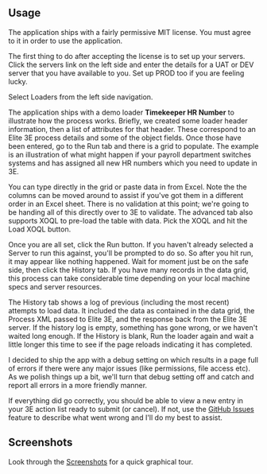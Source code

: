 ## Usage

The application ships with a fairly permissive MIT license. You must agree to it in order to use the application.

The first thing to do after accepting the license is to set up your servers. Click the servers link on the left side and enter the details for a UAT or DEV server that you have available to you. Set up PROD too if you are feeling lucky.

Select Loaders from the left side navigation.

The application ships with a demo loader **Timekeeper HR Number** to illustrate how the process works. Briefly, we created some loader header information, then a list of attributes for that header. These correspond to an Elite 3E process details and some of the object fields. Once those have been entered, go to the Run tab and there is a grid to populate. The example is an illustration of what might happen if your payroll department switches systems and has assigned all new HR numbers which you need to update in 3E.

You can type directly in the grid or paste data in from Excel. Note the the columns can be moved around to assist if you've got them in a different order in an Excel sheet. There is no validation at this point; we're going to be handing all of this directly over to 3E to validate. The advanced tab also supports XOQL to pre-load the table with data. Pick the XOQL and hit the Load XOQL button.

Once you are all set, click the Run button. If you haven't already selected a Server to run this against, you'll be prompted to do so. So after you hit run, it may appear like nothing happened. Wait for moment just be on the safe side, then click the History tab. If you have many records in the data grid, this process can take considerable time depending on your local machine specs and server resources.

The History tab shows a log of previous (including the most recent) attempts to load data. It included the data as contained in the data grid, the Process XML passed to Elite 3E, and the response back from the Elite 3E server. If the history log is empty, something has gone wrong, or we haven't waited long enough. If the History is blank, Run the loader again and wait a little longer this time to see if the page reloads indicating it has completed.

I decided to ship the app with a debug setting on which results in a page full of errors if there were any major issues (like permissions, file access etc). As we polish things up a bit, we'll turn that debug setting off and catch and report all errors in a more friendly manner.

If everything did go correctly, you should be able to view a new entry in your 3E action list ready to submit (or cancel). If not, use the [GitHub Issues](https://github.com/junctionapps/elite3eloader/issues) feature to describe what went wrong and I'll do my best to assist.

## Screenshots
Look through the [Screenshots](SCREENSHOTS.md) for a quick graphical tour.
